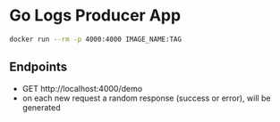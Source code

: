 # Go Logs Producer App

```sh
docker run --rm -p 4000:4000 IMAGE_NAME:TAG
```

## Endpoints

- GET http://localhost:4000/demo
- on each new request a random response (success or error), will be generated
